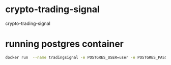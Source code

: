 # crypto-trading-signal
crypto-trading-signal


# running postgres container
```bash
docker run  --name tradingsignal -e POSTGRES_USER=user -e POSTGRES_PASSWORD=password -e POSTGRES_DB=tradingsignal -p 5432:5432  postgres:14.4
```